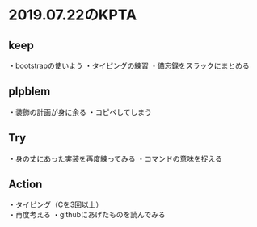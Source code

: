 # 2019.07.22のKPTA
 
 
 ## keep  
 ・bootstrapの使いよう 
 ・タイピングの練習
 ・備忘録をスラックにまとめる
 
 ## plpblem  
 ・装飾の計画が身に余る
 ・コピペしてしまう
 
 ## Try  
 ・身の丈にあった実装を再度練ってみる
 ・コマンドの意味を捉える
 
 ## Action   
 ・タイピング（Cを3回以上）  
 ・再度考える
 ・githubにあげたものを読んでみる

